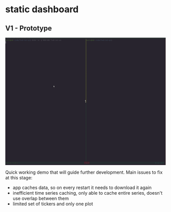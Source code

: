 # static dashboard

## V1 - Prototype

<p align="center">
<img src="https://github.com/msztylko/flask-rest-api/blob/master/images/flask-rest-api.gif" data-canonical- width="800" height="400" align="center" />
</p>

Quick working demo that will guide further development. Main issues to fix at this stage:
 - app caches data, so on every restart it needs to download it again
 - inefficient time series caching, only able to cache entire series, doesn't use overlap between them
 - limited set of tickers and only one plot
